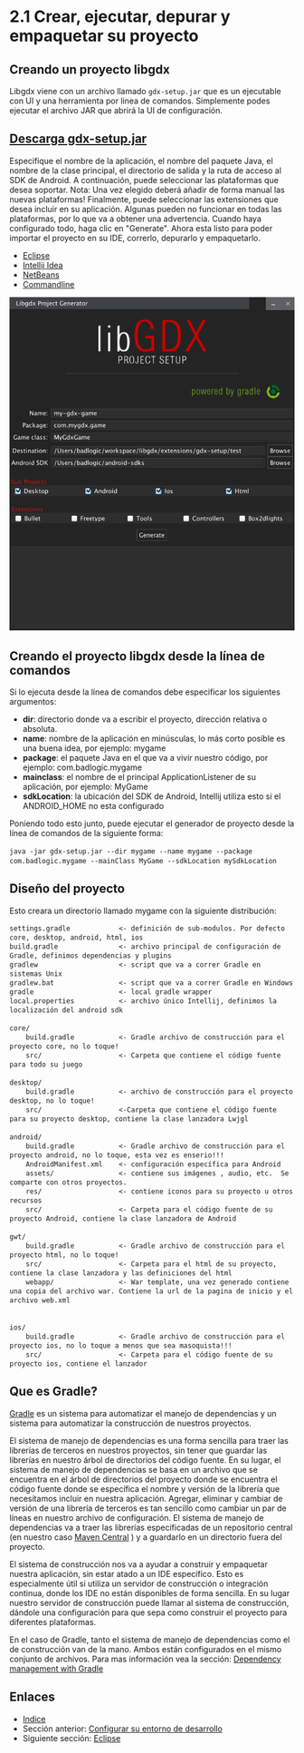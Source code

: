 # 2.1 Crear, ejecutar, depurar y empaquetar su proyecto

## Creando un proyecto libgdx

Libgdx viene con un archivo llamado `gdx-setup.jar` que es un ejecutable con UI y una herramienta por linea de comandos. Simplemente podes ejecutar el archivo JAR que abrirá la UI de configuración.

## [Descarga gdx-setup.jar](https://bitly.com/1i3C7i3)

Especifique el nombre de la aplicación, el nombre del paquete Java, el nombre de la clase principal, el directorio de salida y la ruta de acceso al SDK de Android. A continuación, puede seleccionar las plataformas que desea soportar.
Nota: Una vez elegido deberá añadir de forma manual las nuevas plataformas!
Finalmente, puede seleccionar las extensiones que desea incluir en su aplicación. Algunas pueden no funcionar en todas las plataformas, por lo que va a obtener una advertencia. Cuando haya configurado todo, haga clic en "Generate".
Ahora esta listo para poder importar el proyecto en su IDE, correrlo, depurarlo y empaquetarlo.


- [Eclipse](02.2.md)
- [Intellij Idea](02.3.md)
- [NetBeans](02.4.md)
- [Commandline](02.5.md)
  
![LibGDXGenerator](./eBook/images/configuracion/2.1.png)

## Creando el proyecto libgdx desde la línea de comandos

Si lo ejecuta desde la línea de comandos debe especificar los siguientes argumentos:

- **dir**: directorio donde va a escribir el proyecto, dirección relativa o absoluta.
- **name**: nombre de la aplicación en minúsculas, lo más corto posible es una buena idea, por ejemplo: mygame
- **package**: el paquete Java en el que va a vivir nuestro código, por ejemplo: com.badlogic.mygame
- **mainclass**: el nombre de el principal ApplicationListener de su aplicación, por ejemplo: MyGame
- **sdkLocation**: la ubicación del SDK de Android, Intellij utiliza esto si el ANDROID_HOME no esta configurado

Poniendo todo esto junto, puede ejecutar el generador de proyecto desde la línea de comandos de la siguiente forma:

`java -jar gdx-setup.jar --dir mygame --name mygame --package com.badlogic.mygame --mainClass MyGame --sdkLocation mySdkLocation`

## Diseño del proyecto

Esto creara un directorio llamado mygame con la siguiente distribución:

```
settings.gradle            <- definición de sub-modulos. Por defecto core, desktop, android, html, ios
build.gradle               <- archivo principal de configuración de Gradle, definimos dependencias y plugins
gradlew                    <- script que va a correr Gradle en sistemas Unix
gradlew.bat                <- script que va a correr Gradle en Windows
gradle                     <- local gradle wrapper
local.properties           <- archivo único Intellij, definimos la localización del android sdk

core/
    build.gradle           <- Gradle archivo de construcción para el proyecto core, no lo toque!
    src/                   <- Carpeta que contiene el código fuente para todo su juego

desktop/
    build.gradle           <- archivo de construcción para el proyecto desktop, no lo toque!
    src/                   <-Carpeta que contiene el código fuente para su proyecto desktop, contiene la clase lanzadora Lwjgl

android/
    build.gradle           <- Gradle archivo de construcción para el proyecto android, no lo toque, esta vez es enserio!!!
    AndroidManifest.xml    <- configuración específica para Android
    assets/                <- contiene sus imágenes , audio, etc.  Se comparte con otros proyectos.
    res/                   <- contiene iconos para su proyecto u otros recursos
    src/                   <- Carpeta para el código fuente de su proyecto Android, contiene la clase lanzadora de Android

gwt/
    build.gradle           <- Gradle archivo de construcción para el proyecto html, no lo toque!
    src/                   <- Carpeta para el html de su proyecto, contiene la clase lanzadora y las definiciones del html
    webapp/                <- War template, una vez generado contiene una copia del archivo war. Contiene la url de la pagina de inicio y el archivo web.xml


ios/
    build.gradle           <- Gradle archivo de construcción para el proyecto ios, no lo toque a menos que sea masoquista!!!
    src/                   <- Carpeta para el código fuente de su proyecto ios, contiene el lanzador
```

## Que es Gradle?

[Gradle](http://www.gradle.org/) es un sistema para automatizar el manejo de dependencias y un sistema para automatizar la construcción de nuestros proyectos.

El sistema de manejo de dependencias es una forma sencilla para traer las librerías de terceros en nuestros proyectos, sin tener que guardar las librerías en nuestro árbol de directorios del código fuente.
En su lugar, el sistema de manejo de dependencias se basa en un archivo que se encuentra en el árbol de directorios del proyecto donde se encuentra el código fuente donde se específica el nombre y versión de la librería que necesitamos incluir en nuestra aplicación.
Agregar, eliminar y cambiar de versión de una librería de terceros es tan sencillo como cambiar un par de líneas en nuestro archivo de configuración. El sistema de manejo de dependencias va a traer las librerías especificadas de un repositorio central (en nuestro caso [Maven Central](http://search.maven.org/) ) y a guardarlo en un directorio fuera del proyecto.

El sistema de construcción nos va a ayudar a construir y empaquetar nuestra aplicación, sin estar atado a un IDE específico. Esto es especialmente útil si utiliza un servidor de construcción o integración continua, donde los IDE no están disponibles de forma sencilla. En su lugar nuestro servidor de construcción puede llamar al sistema de construcción, dándole una configuración para que sepa como construir el proyecto para diferentes plataformas.

En el caso de Gradle, tanto el sistema de manejo de dependencias como el de construcción van de la mano. Ambos están configurados en el mismo conjunto de archivos. Para mas información vea la sección: [Dependency management with Gradle](https://github.com/libgdx/libgdx/wiki/Dependency-management-with-Gradle)

## Enlaces

- [Indice](preface.md)
- Sección anterior: [Configurar su entorno de desarrollo](02.0.md)
- Siguiente sección: [Eclipse](02.2.md)

